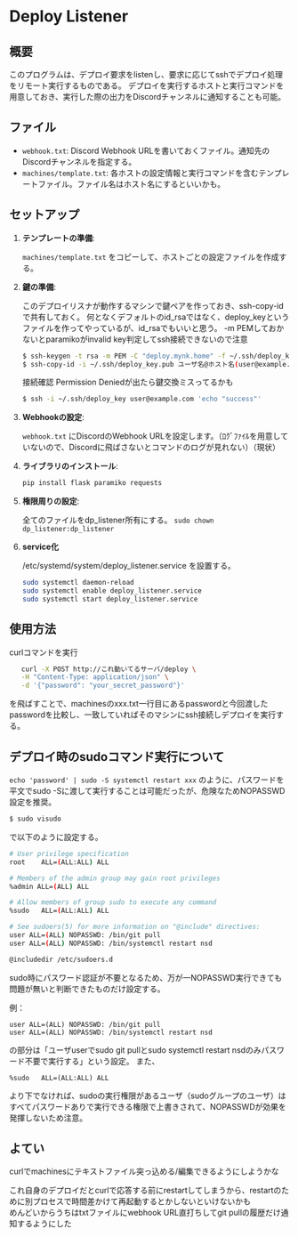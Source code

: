 # Deploy Listener

## 概要

このプログラムは、デプロイ要求をlistenし、要求に応じてsshでデプロイ処理をリモート実行するものである。
デプロイを実行するホストと実行コマンドを用意しておき、実行した際の出力をDiscordチャンネルに通知することも可能。

## ファイル

- `webhook.txt`: Discord Webhook URLを書いておくファイル。通知先のDiscordチャンネルを指定する。
- `machines/template.txt`: 各ホストの設定情報と実行コマンドを含むテンプレートファイル。ファイル名はホスト名にするといいかも。

## セットアップ

1. **テンプレートの準備**:

   `machines/template.txt` をコピーして、ホストごとの設定ファイルを作成する。

2. **鍵の準備**:

   このデプロイリスナが動作するマシンで鍵ペアを作っておき、ssh-copy-idで共有しておく。
   何となくデフォルトのid_rsaではなく、deploy_keyというファイルを作ってやっているが、id_rsaでもいいと思う。
   -m PEMしておかないとparamikoがinvalid key判定してssh接続できないので注意
   ```bash
   $ ssh-keygen -t rsa -m PEM -C "deploy.mynk.home" -f ~/.ssh/deploy_key
   $ ssh-copy-id -i ~/.ssh/deploy_key.pub ユーザ名@ホスト名(user@example.com)
   ```
   接続確認 Permission Deniedが出たら鍵交換ミスってるかも
   ```bash
   $ ssh -i ~/.ssh/deploy_key user@example.com 'echo "success"'
   ```

3. **Webhookの設定**:

   `webhook.txt` にDiscordのWebhook URLを設定します。（ﾛｸﾞﾌｧｲﾙを用意していないので、Discordに飛ばさないとコマンドのログが見れない）（現状）

4. **ライブラリのインストール**:
   ```bash
   pip install flask paramiko requests
   ```

5. **権限周りの設定**:

    全てのファイルをdp_listener所有にする。
    `sudo chown dp_listener:dp_listener`

6. **service化**

    /etc/systemd/system/deploy_listener.service を設置する。
    ```bash
    sudo systemctl daemon-reload
    sudo systemctl enable deploy_listener.service
    sudo systemctl start deploy_listener.service
    ```

## 使用方法

   curlコマンドを実行

 ```bash
    curl -X POST http://これ動いてるサーバ/deploy \
    -H "Content-Type: application/json" \
    -d '{"password": "your_secret_password"}'
 ```
    
   を飛ばすことで、machinesのxxx.txt一行目にあるpasswordと今回渡したpasswordを比較し、一致していればそのマシンにssh接続しデプロイを実行する。

## デプロイ時のsudoコマンド実行について

   `echo 'password' | sudo -S systemctl restart xxx`
   のように、パスワードを平文でsudo -Sに渡して実行することは可能だったが、危険なためNOPASSWD設定を推奨。
   ```bash
   $ sudo visudo
   ```
   で以下のように設定する。
   ```bash
   # User privilege specification
root    ALL=(ALL:ALL) ALL

# Members of the admin group may gain root privileges
%admin ALL=(ALL) ALL

# Allow members of group sudo to execute any command
%sudo   ALL=(ALL:ALL) ALL

# See sudoers(5) for more information on "@include" directives:
user ALL=(ALL) NOPASSWD: /bin/git pull
user ALL=(ALL) NOPASSWD: /bin/systemctl restart nsd

@includedir /etc/sudoers.d
   ```
   sudo時にパスワード認証が不要となるため、万が一NOPASSWD実行できても問題が無いと判断できたものだけ設定する。    

   例：
   ```
   user ALL=(ALL) NOPASSWD: /bin/git pull
   user ALL=(ALL) NOPASSWD: /bin/systemctl restart nsd
   ```
   の部分は「ユーザuserでsudo git pullとsudo systemctl restart nsdのみパスワード不要で実行する」という設定。
   また、
   ```
   %sudo   ALL=(ALL:ALL) ALL
   ```
   より下でなければ、sudoの実行権限があるユーザ（sudoグループのユーザ）はすべてパスワードありで実行できる権限で上書きされて、NOPASSWDが効果を発揮しないため注意。


    
## よてい

   curlでmachinesにテキストファイル突っ込める/編集できるようにしようかな  

   これ自身のデプロイだとcurlで応答する前にrestartしてしまうから、restartのために別プロセスで時間差かけて再起動するとかしないといけないかも  
   めんどいからうちはtxtファイルにwebhook URL直打ちしてgit pullの履歴だけ通知するようにした
